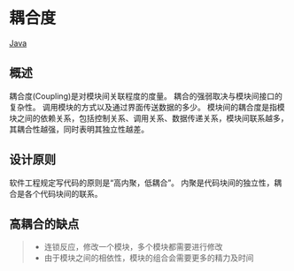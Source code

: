 # 耦合度
[Java](/back/java/README)

## 概述

耦合度(Coupling)是对模块间关联程度的度量。
耦合的强弱取决与模块间接口的复杂性。
调用模块的方式以及通过界面传送数据的多少。
模块间的耦合度是指模块之间的依赖关系，包括控制关系、调用关系、数据传递关系，模块间联系越多，其耦合性越强，同时表明其独立性越差。

## 设计原则

软件工程规定写代码的原则是“高内聚，低耦合”。
内聚是代码块间的独立性，耦合是各个代码块间的联系。

## 高耦合的缺点

>- 连锁反应，修改一个模块，多个模块都需要进行修改
>- 由于模块之间的相依性，模块的组合会需要更多的精力及时间